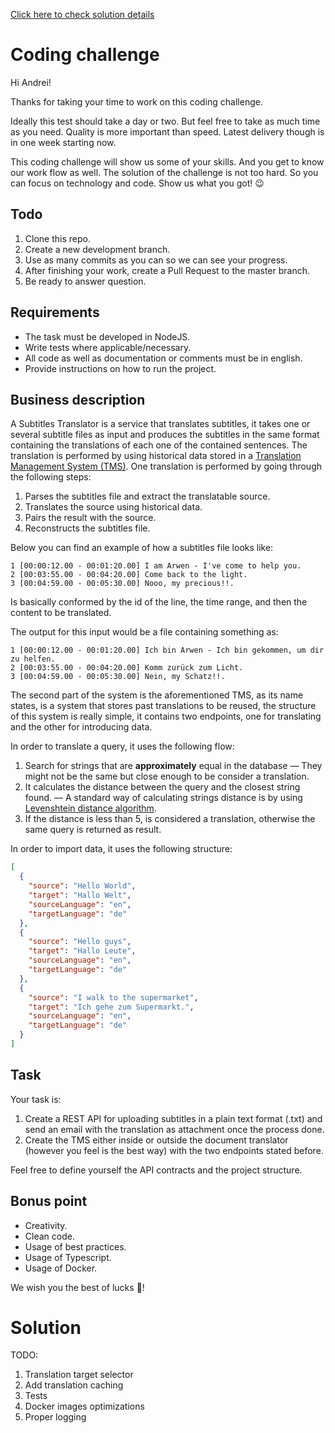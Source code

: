 [Click here to check solution details](#solution)

# Coding challenge

Hi Andrei!

Thanks for taking your time to work on this coding challenge.

Ideally this test should take a day or two. But feel free to take as much time as you need. Quality is more important than speed. Latest delivery though is in one week starting now.

This coding challenge will show us some of your skills. And you get to know our work flow as well. The solution of the challenge is not too hard. So you can focus on technology and code. Show us what you got! 😉

## Todo

1. Clone this repo.
2. Create a new development branch.
3. Use as many commits as you can so we can see your progress.
4. After finishing your work, create a Pull Request to the master branch.
5. Be ready to answer question.

## Requirements

- The task must be developed in NodeJS.
- Write tests where applicable/necessary.
- All code as well as documentation or comments must be in english.
- Provide instructions on how to run the project.

## Business description

A Subtitles Translator is a service that translates subtitles, it takes one or several subtitle files as input and produces the subtitles in the same format containing the translations of each one of the contained sentences. The translation is performed by using historical data stored in a [Translation Management System (TMS)](https://en.wikipedia.org/wiki/Translation_management_system). One translation is performed by going through the following steps:

1. Parses the subtitles file and extract the translatable source.
2. Translates the source using historical data.
3. Pairs the result with the source.
4. Reconstructs the subtitles file.

Below you can find an example of how a subtitles file looks like:

```
1 [00:00:12.00 - 00:01:20.00] I am Arwen - I've come to help you.
2 [00:03:55.00 - 00:04:20.00] Come back to the light.
3 [00:04:59.00 - 00:05:30.00] Nooo, my precious!!.
```

Is basically conformed by the id of the line, the time range, and then the content to be translated.

The output for this input would be a file containing something as:

```
1 [00:00:12.00 - 00:01:20.00] Ich bin Arwen - Ich bin gekommen, um dir zu helfen.
2 [00:03:55.00 - 00:04:20.00] Komm zurück zum Licht.
3 [00:04:59.00 - 00:05:30.00] Nein, my Schatz!!.
```

The second part of the system is the aforementioned TMS, as its name states, is a system that stores past translations to be reused, the structure of this system is really simple, it contains two endpoints, one for translating and the other for introducing data.

In order to translate a query, it uses the following flow:

1. Search for strings that are **approximately** equal in the database — They might not be the same but close enough to be consider a translation.
2. It calculates the distance between the query and the closest string found. — A standard way of calculating strings distance is by using [Levenshtein distance algorithm](https://en.wikipedia.org/wiki/Levenshtein_distance).
3. If the distance is less than 5, is considered a translation, otherwise the same query is returned as result.

In order to import data, it uses the following structure:

```json
[
  {
    "source": "Hello World",
    "target": "Hallo Welt",
    "sourceLanguage": "en",
    "targetLanguage": "de"
  },
  {
    "source": "Hello guys",
    "target": "Hallo Leute",
    "sourceLanguage": "en",
    "targetLanguage": "de"
  },
  {
    "source": "I walk to the supermarket",
    "target": "Ich gehe zum Supermarkt.",
    "sourceLanguage": "en",
    "targetLanguage": "de"
  }
]
```

## Task

Your task is:

1. Create a REST API for uploading subtitles in a plain text format (.txt) and send an email with the translation as attachment once the process done.
2. Create the TMS either inside or outside the document translator (however you feel is the best way) with the two endpoints stated before.

Feel free to define yourself the API contracts and the project structure.

## Bonus point

- Creativity.
- Clean code.
- Usage of best practices.
- Usage of Typescript.
- Usage of Docker.

We wish you the best of lucks 🙏!

# Solution

TODO:

1. Translation target selector
2. Add translation caching
3. Tests
4. Docker images optimizations
5. Proper logging
